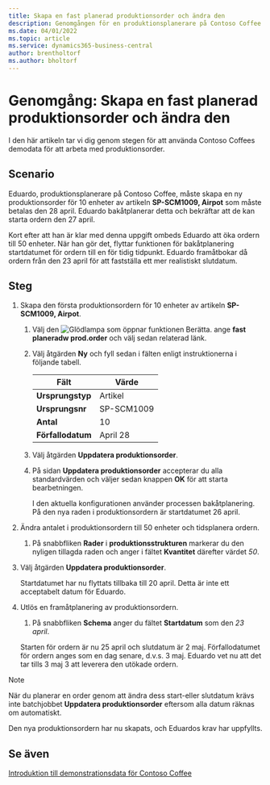 ```yaml
---
title: Skapa en fast planerad produktionsorder och ändra den
description: Genomgången för en produktionsplanerare på Contoso Coffee som vill skapa en fast planerad produktionsorder och sedan ändra den.
ms.date: 04/01/2022
ms.topic: article
ms.service: dynamics365-business-central
author: brentholtorf
ms.author: bholtorf
---
```


# Genomgång: Skapa en fast planerad produktionsorder och ändra den

I den här artikeln tar vi dig genom stegen för att använda Contoso Coffees demodata för att arbeta med produktionsorder.  

## Scenario

Eduardo, produktionsplanerare på Contoso Coffee, måste skapa en ny produktionsorder för 10 enheter av artikeln **SP-SCM1009, Airpot** som måste betalas den 28 april. Eduardo bakåtplanerar detta och bekräftar att de kan starta ordern den 27 april.  

Kort efter att han är klar med denna uppgift ombeds Eduardo att öka ordern till 50 enheter. När han gör det, flyttar funktionen för bakåtplanering startdatumet för ordern till en för tidig tidpunkt. Eduardo framåtbokar då ordern från den 23 april för att fastställa ett mer realistiskt slutdatum.  

## Steg

1. Skapa den första produktionsordern för 10 enheter av artikeln **SP-SCM1009, Airpot**.

    1. Välj den ![Glödlampa som öppnar funktionen Berätta.](../../media/ui-search/search_small.png "Berätta för mig vad du vill göra") ange **fast planeradw prod.order** och välj sedan relaterad länk.  

    2. Välj åtgärden **Ny** och fyll sedan i fälten enligt instruktionerna i följande tabell.  

        |Fält  |Värde  |
        |---------|---------|
        |**Ursprungstyp** |Artikel|
        |**Ursprungsnr** |SP-SCM1009|
        |**Antal** |10|
        |**Förfallodatum**|April 28  |

    3. Välj åtgärden **Uppdatera produktionsorder**.  

    4. På sidan **Uppdatera produktionsorder** accepterar du alla standardvärden och väljer sedan knappen **OK** för att starta bearbetningen.  

        I den aktuella konfigurationen använder processen bakåtplanering. På den nya raden i produktionsordern är startdatumet 26 april.  

2. Ändra antalet i produktionsordern till 50 enheter och tidsplanera ordern.  

    1. På snabbfliken **Rader** i **produktionsstrukturen** markerar du den nyligen tillagda raden och anger i fältet **Kvantitet** därefter värdet *50*.  

3. Välj åtgärden **Uppdatera produktionsorder**.  

    Startdatumet har nu flyttats tillbaka till 20 april. Detta är inte ett acceptabelt datum för Eduardo.

4. Utlös en framåtplanering av produktionsordern.

    1. På snabbfliken **Schema** anger du fältet **Startdatum** som den *23 april*.

    Starten för ordern är nu 25 april och slutdatum är 2 maj. Förfallodatumet för ordern anges som en dag senare, d.v.s. 3 maj. Eduardo vet nu att det tar tills 3 maj 3 att leverera den utökade ordern.

> [!NOTE]
> När du planerar en order genom att ändra dess start-eller slutdatum krävs inte batchjobbet **Uppdatera produktionsorder** eftersom alla datum räknas om automatiskt.

Den nya produktionsordern har nu skapats, och Eduardos krav har uppfyllts.  

## Se även

[Introduktion till demonstrationsdata för Contoso Coffee](../contoso-coffee-intro.md)  

